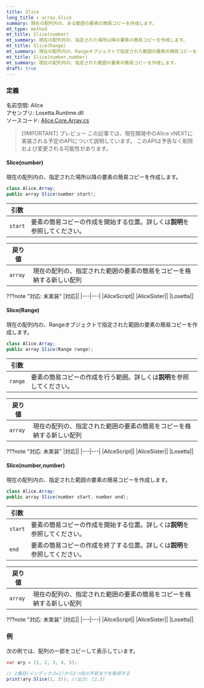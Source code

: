 ```yaml
---
title: Slice
long_title : array.Slice
summary: 現在の配列内の、ある範囲の要素の簡易コピーを作成します。
mt_type: method
mt_title: Slice(number)
mt_summary: 現在の配列内の、指定された場所以降の要素の簡易コピーを作成します。
mt_title: Slice(Range)
mt_summary: 現在の配列内の、Rangeオブジェクトで指定された範囲の要素の簡易コピーを作成します。
mt_title: Slice(number,number)
mt_summary: 現在の配列内の、指定された範囲の要素の簡易コピーを作成します。
draft: true
---
```


### 定義
名前空間: Alice<br/>
アセンブリ: Losetta.Runtime.dll<br/>
ソースコード: [Alice.Core.Array.cs](https://github.com/WSOFT-Project/Losetta/blob/master/Losetta.Runtime/Core/Extension/Alice.Core.Array.cs)

> [!IMPORTANT] プレビュー
> この記事では、現在開発中のAlice vNEXTに実装される予定のAPIについて説明しています。
> このAPIは予告なく削除および変更される可能性があります。

#### Slice(number)

現在の配列内の、指定された場所以降の要素の簡易コピーを作成します。


```cs title="AliceScript"
class Alice.Array;
public array Slice(number start);
```

|引数| |
|-|-|
|`start`|要素の簡易コピーの作成を開始する位置。詳しくは**説明**を参照してください。|

|戻り値| |
|-|-|
|`array`|現在の配列の、指定された範囲の要素の簡易をコピーを格納する新しい配列|

???note "対応: 未実装"
    |対応||
    |---|---|
    |AliceScript||
    |AliceSister||
    |Losetta||

#### Slice(Range)

現在の配列内の、Rangeオブジェクトで指定された範囲の要素の簡易コピーを作成します。

```cs title="AliceScript"
class Alice.Array;
public array Slice(Range range);
```

|引数| |
|-|-|
|`range`|要素の簡易コピーの作成を行う範囲。詳しくは**説明**を参照してください。|

|戻り値| |
|-|-|
|`array`|現在の配列の、指定された範囲の要素の簡易をコピーを格納する新しい配列|

???note "対応: 未実装"
    |対応||
    |---|---|
    |AliceScript||
    |AliceSister||
    |Losetta||

#### Slice(number,number)

現在の配列内の、指定された範囲の要素の簡易コピーを作成します。

```cs title="AliceScript"
class Alice.Array;
public array Slice(number start, number end);
```

|引数| |
|-|-|
|`start`|要素の簡易コピーの作成を開始する位置。詳しくは**説明**を参照してください。|
|`end`|要素の簡易コピーの作成を終了する位置。詳しくは**説明**を参照してください。|

|戻り値| |
|-|-|
|`array`|現在の配列の、指定された範囲の要素の簡易をコピーを格納する新しい配列|

???note "対応: 未実装"
    |対応||
    |---|---|
    |AliceScript||
    |AliceSister||
    |Losetta||

### 例
次の例では、配列の一部をコピーして表示しています。

```cs title="AliceScript"
var ary = [1, 2, 3, 4, 5];

// 2番目(インデックス=1)から3つ目の手前までを取得する
print(ary.Slice(1, 3)); //出力: [2,3]
```
